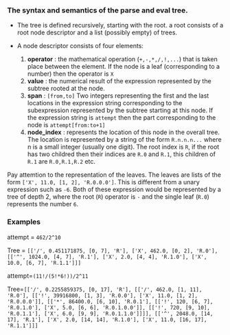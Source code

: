 ### The syntax and semantics of the parse and eval tree.

* The tree is defined recursively, starting with the root. a root consists of a root node descriptor and a list (possibly empty) of trees.

* A node descriptor consists of four elements: 
  1. **operator** : the mathematical operation (`+,-,*,/,!,...`) that is taken place between the element. If the node is a leaf (corresponding to a number) then the operator is `X`
  1. **value** : the numerical result of the expression represented by the subtree rooted at the node.
  1. **span** : `[from,to]` Two integers representing the first and the last locations in the expression string corresponding to the subexpression represented by the subtree starting at this node. If the expression string is `attempt` then the part corresponding to the node is `attempt[from:to+1]`
  1. **node_index** : represents the location of this node in the overall tree. The location is represented by a string of the form `R.n.n.n...` where n is a small integer (usually one digit). The root index is `R`, if the root has two childred then their indices are `R.0` and `R.1`, this children of `R.1` are `R.0,R.1,R.2` etc.

Pay attemtion to the representation of the leaves. The leaves are lists of the form 
`['X', 11.0, [1, 2], 'R.0.0.0']`. This is different from a unary expression such as `-6`. Both of these expression would be represented by a tree of depth 2, where the root (`R`) operator is `-` and the single leaf (`R.0`) represents the number `6`.



### Examples

attempt = `462/2^10`

Tree = `[['/', 0.451171875, [0, 7], 'R'], ['X', 462.0, [0, 2], 'R.0'], [['^', 1024.0, [4, 7], 'R.1'], ['X', 2.0, [4, 4], 'R.1.0'], ['X', 10.0, [6, 7], 'R.1.1']]]`

attempt=`(11!/(5!*6!))/2^11`

Tree=`[['/', 0.2255859375, [0, 17], 'R'], [['/', 462.0, [1, 11], 'R.0'], [['!', 39916800, [1, 3], 'R.0.0'], ['X', 11.0, [1, 2], 'R.0.0.0']], [['*', 86400.0, [6, 10], 'R.0.1'], [['!', 120, [6, 7], 'R.0.1.0'], ['X', 5.0, [6, 6], 'R.0.1.0.0']], [['!', 720, [9, 10], 'R.0.1.1'], ['X', 6.0, [9, 9], 'R.0.1.1.0']]]], [['^', 2048.0, [14, 17], 'R.1'], ['X', 2.0, [14, 14], 'R.1.0'], ['X', 11.0, [16, 17], 'R.1.1']]]`
